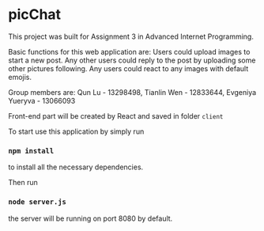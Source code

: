 # picChat

This project was built for Assignment 3 in Advanced Internet Programming.

Basic functions for this web application are:
Users could upload images to start a new post.
Any other users could reply to the post by uploading some other pictures following.
Any users could react to any images with default emojis.

Group members are: 
Qun Lu - 13298498, 
Tianlin Wen - 12833644, 
Evgeniya Yueryva - 13066093


Front-end part will be created by React and saved in folder `client`


To start use this application by simply run

### `npm install`

to install all the necessary dependencies.

Then run

### `node server.js`

the server will be running on port 8080 by default.